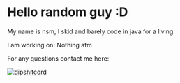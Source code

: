 # Hello random guy :D

My name is nsm, I skid and barely code in java for a living

I am working on: Nothing atm

For any questions contact me here:

[![dipshitcord](https://discord.c99.nl/widget/theme-1/1012316562394456194.png)](https://discord.com/users/012316562394456194)

